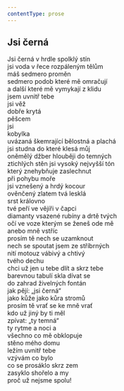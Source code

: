 ```yaml
---
contentType: prose
---
```


## Jsi černá

Jsi černá v hrdle spolklý stín  
jsi voda v řece rozpáleným tělům  
máš sedmero proměn  
sedmero podob které mě omračují  
a další které mě vymykají z klidu  
jsem uvnitř tebe  
jsi věž  
dobře krytá  
pěšcem  
jsi  
kobylka  
uvázaná škemrající bělostná a plachá  
jsi studna do které klesá můj  
oněmělý džber hlouběji do temných  
ztichlých stěn jsi vysoký nejvyšší tón  
který znehybňuje zaslechnut  
při pohybu moře  
jsi vznešený a hrdý kocour  
ověnčený zlatem tvá lesklá  
srst královno  
tvé peří ve vějíři v čapci  
diamanty vsazené rubíny a drtě tvých  
očí ve voze kterým se ženeš ode mě  
anebo mně vstříc  
prosím tě nech se uzamknout  
nech se spoutat jsem ze stříbrných  
nití motouz vábivý a chtivý  
tvého dechu  
chci už jen u tebe dlít a skrz tebe  
barevnou tabulí skla dívat se  
do zahrad živelných fontán  
jak pějí: „jsi černá“  
jako kůže jako kůra stromů  
prosím tě vrať se ke mně vrať  
kdo už jiný by ti měl  
zpívat: „ty temná“  
ty rytme a noci a  
všechno co mě obklopuje  
stěno mého domu  
ležím uvnitř tebe  
vzývám co bylo  
co se prosáklo skrz zem  
zasyklo shořelo a my  
proč už nejsme spolu!
